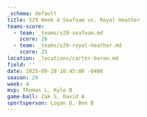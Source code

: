 ```yaml
---
_schema: default
title: S29 Week 4 Seafoam vs. Royal Heather
teams-score:
  - team: _teams/s29-seafoam.md
    score: 26
  - team: _teams/s29-royal-heather.md
    score: 25
location: _locations/carter-baron.md
field: ''
date: 2025-09-28 10:45:00 -0400
season: 29
week: 4
mvp: Thomas L, Kyle B
game-ball: Zak S, David A
sportsperson: Logan D, Ben B
---
```

